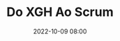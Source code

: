 ---
title: 'Do XGH Ao Scrum'
type: palestra
speakers:
  - Davidson Marques
picture: /assets/images/schedule/davidson-marques.jpg
linkedin: 
twitter: davidsonMarques
instagram: davidsonmarquesm
date: '2022-10-09 08:00'
rooms:
  - 6
---